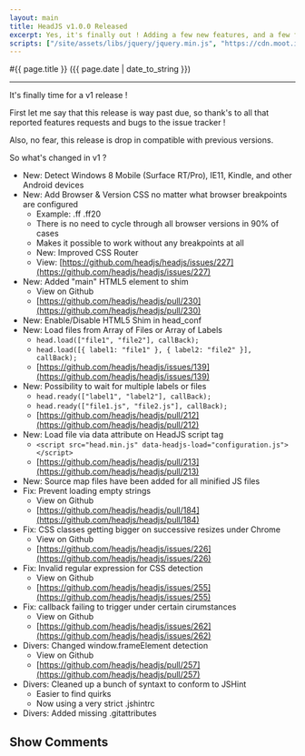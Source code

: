 ```yaml
---
layout: main
title: HeadJS v1.0.0 Released
excerpt: Yes, it's finally out ! Adding a few new features, and a few fixes.
scripts: ["/site/assets/libs/jquery/jquery.min.js", "https://cdn.moot.it/latest/moot.min.js", "/site/assets/js/comments.min.js"]
---
```


#{{ page.title }} ({{ page.date | date_to_string }})

<hr />

It's finally time for a v1 release !

First let me say that this release is way past due, so thank's to all that reported features requests and bugs to the issue tracker !

Also, no fear, this release is drop in compatible with previous versions.

So what's changed in v1 ?

- New: Detect Windows 8 Mobile (Surface RT/Pro), IE11, Kindle, and other Android devices
- New: Add Browser & Version CSS no matter what browser breakpoints are configured
  - Example: .ff .ff20
  - There is no need to cycle through all browser versions in 90% of cases
  - Makes it possible to work without any breakpoints at all
  - New: Improved CSS Router
  - View: [https://github.com/headjs/headjs/issues/227](https://github.com/headjs/headjs/issues/227)
- New: Added "main" HTML5 element to shim
  - View on Github
  - [https://github.com/headjs/headjs/pull/230](https://github.com/headjs/headjs/pull/230)
- New: Enable/Disable HTML5 Shim in head_conf
- New: Load files from Array of Files or Array of Labels
  - ``head.load(["file1", "file2"], callBack);``
  - ``head.load([{ label1: "file1" }, { label2: "file2" }], callBack);``
  - [https://github.com/headjs/headjs/issues/139](https://github.com/headjs/headjs/issues/139)
- New: Possibility to wait for multiple labels or files
  - ``head.ready(["label1", "label2"], callBack);``
  - ``head.ready(["file1.js", "file2.js"], callBack);``
  - [https://github.com/headjs/headjs/pull/212](https://github.com/headjs/headjs/pull/212)
- New: Load file via data attribute on HeadJS script tag
  - ``<script src="head.min.js" data-headjs-load="configuration.js"></script>``
  - [https://github.com/headjs/headjs/pull/213](https://github.com/headjs/headjs/pull/213)
- New: Source map files have been added for all minified JS files
- Fix: Prevent loading empty strings
  - View on Github
  - [https://github.com/headjs/headjs/pull/184](https://github.com/headjs/headjs/pull/184)
- Fix: CSS classes getting bigger on successive resizes under Chrome
  - View on Github
  - [https://github.com/headjs/headjs/issues/226](https://github.com/headjs/headjs/issues/226) 
- Fix: Invalid regular expression for CSS detection
  - View on Github
  - [https://github.com/headjs/headjs/issues/255](https://github.com/headjs/headjs/issues/255)
- Fix: callback failing to trigger under certain cirumstances
  - View on Github
  - [https://github.com/headjs/headjs/issues/262](https://github.com/headjs/headjs/issues/262)
- Divers: Changed window.frameElement detection
  - View on Github
  - [https://github.com/headjs/headjs/pull/257](https://github.com/headjs/headjs/pull/257)
- Divers: Cleaned up a bunch of syntaxt to conform to JSHint
  - Easier to find quirks
  - Now using a very strict .jshintrc
- Divers: Added missing .gitattributes
 

<div onclick="blog.loadComments(this, 'posts/2013/may', 'Leave a comment')" style="cursor: pointer;">
    <h2>Show Comments</h2>
</div>
<div id="moot">&nbsp;</div>
